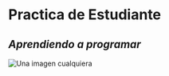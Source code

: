 # **Practica de Estudiante**
## *Aprendiendo a programar*

![Una imagen cualquiera](http://miriamposner.com/classes/dh101f16/wp-content/uploads/sites/5/2016/11/Python_logo.png)
